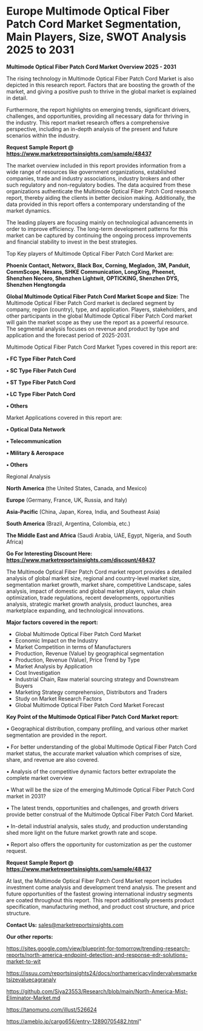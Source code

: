 # Europe Multimode Optical Fiber Patch Cord Market Segmentation, Main Players, Size, SWOT Analysis 2025 to 2031

<Strong> Multimode Optical Fiber Patch Cord Market Overview 2025 - 2031</strong>

The rising technology in Multimode Optical Fiber Patch Cord Market is also depicted in this research report. Factors that are boosting the growth of the market, and giving a positive push to thrive in the global market is explained in detail.

Furthermore, the report highlights on emerging trends, significant drivers, challenges, and opportunities, providing all necessary data for thriving in the industry. This report market research offers a comprehensive perspective, including an in-depth analysis of the present and future scenarios within the industry.

<strong>Request Sample Report @ <a href=https://www.marketreportsinsights.com/sample/48437>https://www.marketreportsinsights.com/sample/48437</a></strong>

The market overview included in this report provides information from a wide range of resources like government organizations, established companies, trade and industry associations, industry brokers and other such regulatory and non-regulatory bodies. The data acquired from these organizations authenticate the Multimode Optical Fiber Patch Cord research report, thereby aiding the clients in better decision making. Additionally, the data provided in this report offers a contemporary understanding of the market dynamics.

The leading players are focusing mainly on technological advancements in order to improve efficiency. The long-term development patterns for this market can be captured by continuing the ongoing process improvements and financial stability to invest in the best strategies.

Top Key players of Multimode Optical Fiber Patch Cord Market are:

<strong>Phoenix Contact, Networx, Black Box, Corning, Megladon, 3M, Panduit, CommScope, Nexans, SHKE Communication, LongXing, Pheenet, Shenzhen Necero, Shenzhen Lightwit, OPTICKING, Shenzhen DYS, Shenzhen Hengtongda</strong>

<strong><b>Global Multimode Optical Fiber Patch Cord Market Scope and Size:</b></strong>
The Multimode Optical Fiber Patch Cord market is declared segment by company, region (country), type, and application. Players, stakeholders, and other participants in the global Multimode Optical Fiber Patch Cord market will gain the market scope as they use the report as a powerful resource. The segmental analysis focuses on revenue and product by type and application and the forecast period of 2025-2031.

Multimode Optical Fiber Patch Cord Market Types covered in this report are:

<strong>•  FC Type Fiber Patch Cord

•  SC Type Fiber Patch Cord

•  ST Type Fiber Patch Cord

•  LC Type Fiber Patch Cord

•  Others</strong>

Market Applications covered in this report are:

<strong>•  Optical Data Network

•  Telecommunication

•  Military & Aerospace

•  Others</strong> 

Regional Analysis

<strong>North America</strong> (the United States, Canada, and Mexico)

<strong>Europe</strong> (Germany, France, UK, Russia, and Italy)

<strong>Asia-Pacific</strong> (China, Japan, Korea, India, and Southeast Asia)

<strong>South America</strong> (Brazil, Argentina, Colombia, etc.)

<strong>The Middle East and Africa</strong> (Saudi Arabia, UAE, Egypt, Nigeria, and South Africa)

<strong>Go For Interesting Discount Here: <a href=https://www.marketreportsinsights.com/discount/48437>https://www.marketreportsinsights.com/discount/48437</a></strong>

The Multimode Optical Fiber Patch Cord market report provides a detailed analysis of global market size, regional and country-level market size, segmentation market growth, market share, competitive Landscape, sales analysis, impact of domestic and global market players, value chain optimization, trade regulations, recent developments, opportunities analysis, strategic market growth analysis, product launches, area marketplace expanding, and technological innovations.

<strong><b>Major factors covered in the report:</b></strong>
<ul>
  <li>Global Multimode Optical Fiber Patch Cord Market </li>
  <li>Economic Impact on the Industry</li>
  <li>Market Competition in terms of Manufacturers</li>
  <li>Production, Revenue (Value) by geographical segmentation</li>
  <li>Production, Revenue (Value), Price Trend by Type</li>
  <li>Market Analysis by Application</li>
  <li>Cost Investigation</li>
  <li>Industrial Chain, Raw material sourcing strategy and Downstream Buyers</li>
  <li>Marketing Strategy comprehension, Distributors and Traders</li>
  <li>Study on Market Research Factors</li>
  <li>Global Multimode Optical Fiber Patch Cord Market Forecast</li>
</ul>

<strong><b>Key Point of the Multimode Optical Fiber Patch Cord Market report:</b></strong>

• Geographical distribution, company profiling, and various other market segmentation are provided in the report.

• For better understanding of the global Multimode Optical Fiber Patch Cord market status, the accurate market valuation which comprises of size, share, and revenue are also covered.

• Analysis of the competitive dynamic factors better extrapolate the complete market overview

• What will be the size of the emerging Multimode Optical Fiber Patch Cord market in 2031?

• The latest trends, opportunities and challenges, and growth drivers provide better construal of the Multimode Optical Fiber Patch Cord Market.

• In-detail industrial analysis, sales study, and production understanding shed more light on the future market growth rate and scope.

• Report also offers the opportunity for customization as per the customer request.

<strong>Request Sample Report @ <a href=https://www.marketreportsinsights.com/sample/48437>https://www.marketreportsinsights.com/sample/48437</a></strong>

At last, the Multimode Optical Fiber Patch Cord Market report includes investment come analysis and development trend analysis. The present and future opportunities of the fastest growing international industry segments are coated throughout this report. This report additionally presents product specification, manufacturing method, and product cost structure, and price structure.

<strong>Contact Us:</strong>
sales@marketreportsinsights.com

<strong>Our other reports:</strong>

<a href=https://sites.google.com/view/blueprint-for-tomorrow/trending-research-reports/north-america-endpoint-detection-and-response-edr-solutions-market-to-wit>https://sites.google.com/view/blueprint-for-tomorrow/trending-research-reports/north-america-endpoint-detection-and-response-edr-solutions-market-to-wit</a>

<a href=https://issuu.com/reportsinsights24/docs/northamericacylindervalvesmarketsizevaluecagranaly>https://issuu.com/reportsinsights24/docs/northamericacylindervalvesmarketsizevaluecagranaly</a>

<a href=https://github.com/Siya23553/Research/blob/main/North-America-Mist-Eliminator-Market.md>https://github.com/Siya23553/Research/blob/main/North-America-Mist-Eliminator-Market.md</a>

<a href=https://tanomuno.com/illust/526624>https://tanomuno.com/illust/526624</a>

<a href=https://ameblo.jp/cargo656/entry-12890705482.html>https://ameblo.jp/cargo656/entry-12890705482.html</a>"
